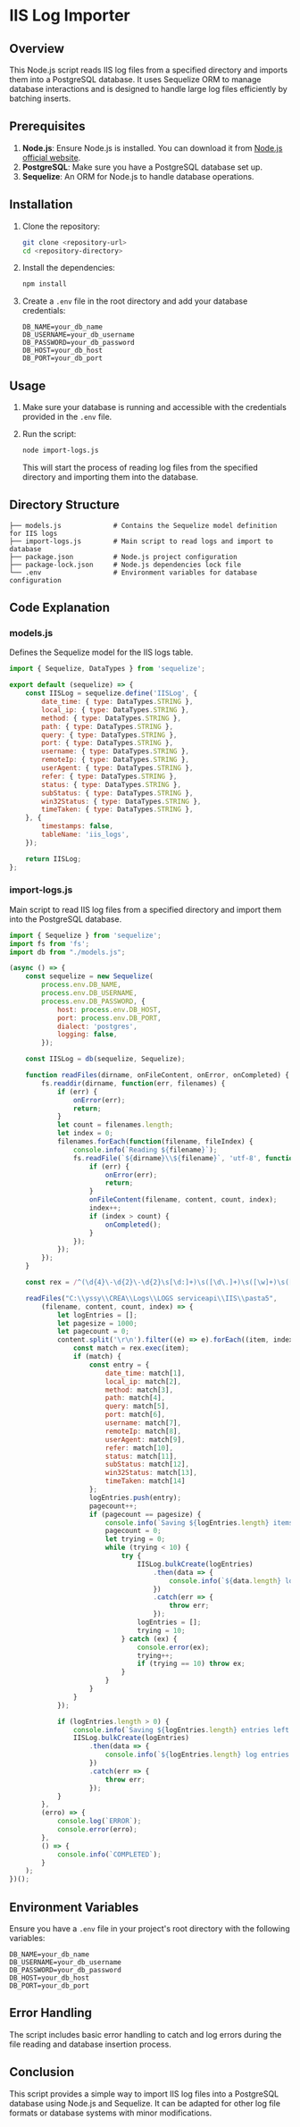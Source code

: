 # IIS Log Importer

## Overview

This Node.js script reads IIS log files from a specified directory and imports them into a PostgreSQL database. It uses Sequelize ORM to manage database interactions and is designed to handle large log files efficiently by batching inserts.

## Prerequisites

1. **Node.js**: Ensure Node.js is installed. You can download it from [Node.js official website](https://nodejs.org/).
2. **PostgreSQL**: Make sure you have a PostgreSQL database set up.
3. **Sequelize**: An ORM for Node.js to handle database operations.

## Installation

1. Clone the repository:

    ```bash
    git clone <repository-url>
    cd <repository-directory>
    ```

2. Install the dependencies:

    ```bash
    npm install
    ```

3. Create a `.env` file in the root directory and add your database credentials:

    ```env
    DB_NAME=your_db_name
    DB_USERNAME=your_db_username
    DB_PASSWORD=your_db_password
    DB_HOST=your_db_host
    DB_PORT=your_db_port
    ```

## Usage

1. Make sure your database is running and accessible with the credentials provided in the `.env` file.

2. Run the script:

    ```bash
    node import-logs.js
    ```

   This will start the process of reading log files from the specified directory and importing them into the database.

## Directory Structure

```
├── models.js             # Contains the Sequelize model definition for IIS logs
├── import-logs.js        # Main script to read logs and import to database
├── package.json          # Node.js project configuration
├── package-lock.json     # Node.js dependencies lock file
└── .env                  # Environment variables for database configuration
```

## Code Explanation

### models.js

Defines the Sequelize model for the IIS logs table.

```javascript
import { Sequelize, DataTypes } from 'sequelize';

export default (sequelize) => {
    const IISLog = sequelize.define('IISLog', {
        date_time: { type: DataTypes.STRING },
        local_ip: { type: DataTypes.STRING },
        method: { type: DataTypes.STRING },
        path: { type: DataTypes.STRING },
        query: { type: DataTypes.STRING },
        port: { type: DataTypes.STRING },
        username: { type: DataTypes.STRING },
        remoteIp: { type: DataTypes.STRING },
        userAgent: { type: DataTypes.STRING },
        refer: { type: DataTypes.STRING },
        status: { type: DataTypes.STRING },
        subStatus: { type: DataTypes.STRING },
        win32Status: { type: DataTypes.STRING },
        timeTaken: { type: DataTypes.STRING },
    }, {
        timestamps: false,
        tableName: 'iis_logs',
    });

    return IISLog;
};
```

### import-logs.js

Main script to read IIS log files from a specified directory and import them into the PostgreSQL database.

```javascript
import { Sequelize } from 'sequelize';
import fs from 'fs';
import db from "./models.js";

(async () => {
    const sequelize = new Sequelize(
        process.env.DB_NAME,
        process.env.DB_USERNAME,
        process.env.DB_PASSWORD, {
            host: process.env.DB_HOST,
            port: process.env.DB_PORT,
            dialect: 'postgres',
            logging: false,
        });

    const IISLog = db(sequelize, Sequelize);

    function readFiles(dirname, onFileContent, onError, onCompleted) {
        fs.readdir(dirname, function(err, filenames) {
            if (err) {
                onError(err);
                return;
            }
            let count = filenames.length;
            let index = 0;
            filenames.forEach(function(filename, fileIndex) {
                console.info(`Reading ${filename}`);
                fs.readFile(`${dirname}\\${filename}`, 'utf-8', function(err, content) {
                    if (err) {
                        onError(err);
                        return;
                    }
                    onFileContent(filename, content, count, index);
                    index++;
                    if (index > count) {
                        onCompleted();
                    }
                });
            });
        });
    }

    const rex = /^(\d{4}\-\d{2}\-\d{2}\s[\d:]+)\s([\d\.]+)\s([\w]+)\s([-a-zA-Z0-9()@:%_\+.~#?&\/=]+)\s([-a-zA-Z0-9()@:%_\+.~#?&\/=]+)\s(\d+)\s([-a-zA-Z0-9()@:%_\+.~#?&\/=]+)\s([\d\.]+)\s([-a-zA-Z0-9()@:%_\+.~#?&\/=\;]*)\s([-a-zA-Z0-9()@:%_\+.~#?&\/=\;]+)\s([\d\.]+)\s([\d\.]+)\s([\d\.]+)\s([\d\.]+)$/;

    readFiles("C:\\yssy\\CREA\\Logs\\LOGS serviceapi\\IIS\\pasta5",
        (filename, content, count, index) => {
            let logEntries = [];
            let pagesize = 1000;
            let pagecount = 0;
            content.split('\r\n').filter((e) => e).forEach((item, index) => {
                const match = rex.exec(item);
                if (match) {
                    const entry = {
                        date_time: match[1],
                        local_ip: match[2],
                        method: match[3],
                        path: match[4],
                        query: match[5],
                        port: match[6],
                        username: match[7],
                        remoteIp: match[8],
                        userAgent: match[9],
                        refer: match[10],
                        status: match[11],
                        subStatus: match[12],
                        win32Status: match[13],
                        timeTaken: match[14]
                    };
                    logEntries.push(entry);
                    pagecount++;
                    if (pagecount == pagesize) {
                        console.info(`Saving ${logEntries.length} items from ${filename}...`);
                        pagecount = 0;
                        let trying = 0;
                        while (trying < 10) {
                            try {
                                IISLog.bulkCreate(logEntries)
                                    .then(data => {
                                        console.info(`${data.length} log entries saved`);
                                    })
                                    .catch(err => {
                                        throw err;
                                    });
                                logEntries = [];
                                trying = 10;
                            } catch (ex) {
                                console.error(ex);
                                trying++;
                                if (trying == 10) throw ex;
                            }
                        }
                    }
                }
            });

            if (logEntries.length > 0) {
                console.info(`Saving ${logEntries.length} entries left from ${filename}...`);
                IISLog.bulkCreate(logEntries)
                    .then(data => {
                        console.info(`${logEntries.length} log entries saved`);
                    })
                    .catch(err => {
                        throw err;
                    });
            }
        },
        (erro) => {
            console.log(`ERROR`);
            console.error(erro);
        },
        () => {
            console.info(`COMPLETED`);
        }
    );
})();
```

## Environment Variables

Ensure you have a `.env` file in your project's root directory with the following variables:

```env
DB_NAME=your_db_name
DB_USERNAME=your_db_username
DB_PASSWORD=your_db_password
DB_HOST=your_db_host
DB_PORT=your_db_port
```

## Error Handling

The script includes basic error handling to catch and log errors during the file reading and database insertion process.

## Conclusion

This script provides a simple way to import IIS log files into a PostgreSQL database using Node.js and Sequelize. It can be adapted for other log file formats or database systems with minor modifications.
